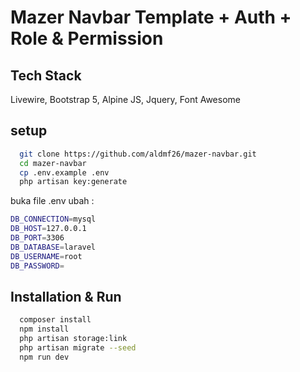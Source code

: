 
# Mazer Navbar Template + Auth + Role & Permission


## Tech Stack

Livewire, Bootstrap 5, Alpine JS, Jquery, Font Awesome

## setup

```bash
  git clone https://github.com/aldmf26/mazer-navbar.git
  cd mazer-navbar
  cp .env.example .env
  php artisan key:generate
```
buka file .env ubah :

```bash
DB_CONNECTION=mysql
DB_HOST=127.0.0.1
DB_PORT=3306
DB_DATABASE=laravel
DB_USERNAME=root
DB_PASSWORD=
```
## Installation & Run
```bash
  composer install
  npm install
  php artisan storage:link
  php artisan migrate --seed
  npm run dev
```
